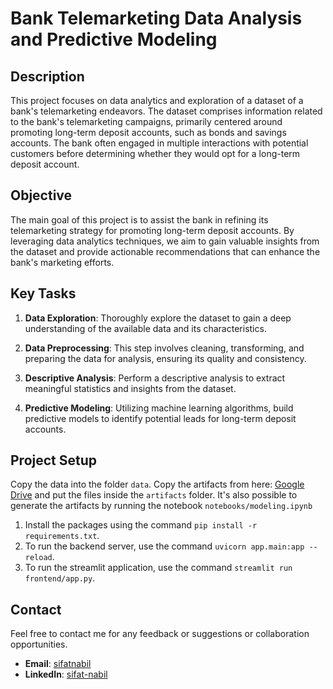 # Bank Telemarketing Data Analysis and Predictive Modeling

## Description

This project focuses on data analytics and exploration of a dataset of a bank's telemarketing endeavors. The dataset comprises information related to the bank's telemarketing campaigns, primarily centered around promoting long-term deposit accounts, such as bonds and savings accounts. The bank often engaged in multiple interactions with potential customers before determining whether they would opt for a long-term deposit account.

## Objective

The main goal of this project is to assist the bank in refining its telemarketing strategy for promoting long-term deposit accounts. By leveraging data analytics techniques, we aim to gain valuable insights from the dataset and provide actionable recommendations that can enhance the bank's marketing efforts.

## Key Tasks

1. **Data Exploration**: Thoroughly explore the dataset to gain a deep understanding of the available data and its characteristics.

2. **Data Preprocessing**: This step involves cleaning, transforming, and preparing the data for analysis, ensuring its quality and consistency.

3. **Descriptive Analysis**: Perform a descriptive analysis to extract meaningful statistics and insights from the dataset.

4. **Predictive Modeling**: Utilizing machine learning algorithms, build predictive models to identify potential leads for long-term deposit accounts.

## Project Setup

Copy the data into the folder `data`. Copy the artifacts from here: [Google Drive](https://drive.google.com/drive/folders/1qlDzaAJiNvI39f5vehXJkv6TpcIqbz6e?usp=sharing) and put the files inside the `artifacts` folder. It's also possible to generate the artifacts by running the notebook `notebooks/modeling.ipynb`

1. Install the packages using the command `pip install -r requirements.txt`.
2. To run the backend server, use the command `uvicorn app.main:app --reload`.
3. To run the streamlit application, use the command `streamlit run frontend/app.py`.

## Contact

Feel free to contact me for any feedback or suggestions or collaboration opportunities.

- **Email**: [sifatnabil](sifatnabil@gmail.com)
- **LinkedIn**: [sifat-nabil](https://www.linkedin.com/in/sifat-nabil/)
